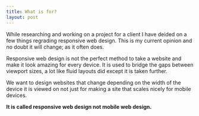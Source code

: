 ```yaml
---
title: What is for?
layout: post
---
```

While researching and working on a project for a client I have deided on a few things regrading responsive web design. This is my current opinion and no doubt it will change; as it often does.

Responsive web design is not the perfect method to take a website and make it look amazing for every device. It is used to bridge the gaps between viewport sizes, a lot like fluid layouts did except it is taken further.

We want to design websites that change depending on the width of the device it is viewed on not just for making a site that scales nicely for mobile devices.

**It is called responsive web design not mobile web design.**
